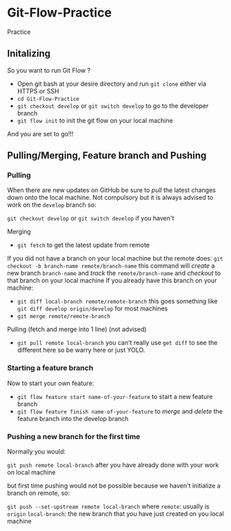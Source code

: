 # Git-Flow-Practice
Practice
## Initalizing
So you want to run Git Flow ?

- Open git bash at your desire directory and run `git clone` either via HTTPS or SSH
- `cd Git-Flow-Practice`
- `git checkout develop` or `git switch develop` to go to the developer branch
- `git flow init` to init the git flow on your local machine

And you are set to go!!!

## Pulling/Merging, Feature branch and Pushing
### Pulling

When there are new updates on GitHub be sure to *pull* the latest changes down onto the local machine. Not compulsory but it is always advised to work on the `develop` branch so:

`git checkout develop` or `git switch develop` if you haven't

Merging
- `git fetch` to get the latest update from remote

If you did not have a branch on your local machine but the remote does:
`git checkout -b branch-name remote/branch-name` this command will *create* a new branch `branch-name` and *track* the `remote/branch-name` and *checkout* to that branch on your local machine
If you already have this branch on your machine:
- `git diff local-branch remote/remote-branch` this goes something like `git diff develop origin/develop` for most machines
- `git merge remote/remote-branch`

Pulling (fetch and merge into 1 line) (not advised)
- `git pull remote local-branch` 
you can't really use `get diff` to see the different here so be warry here or just YOLO.

### Starting a feature branch
Now to start your own feature:

- `git flow feature start name-of-your-feature` to start a new feature branch
- `git flow feature finish name-of-your-feature` to *merge* and *delete* the feature branch into the develop branch 

### Pushing a new branch for the first time
Normally you would:

`git push remote local-branch` after you have already done with your work on local machine

but first time pushing would not be possible because we haven't initialize a branch on remote, so:

`git push --set-upstream remote local-branch` where
`remote`: usually is `origin`
`local-branch`: the new branch that you have just created on you local machine
